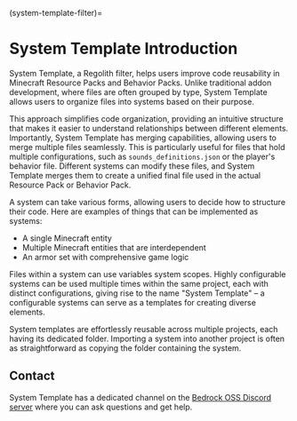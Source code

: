 (system-template-filter)=
# System Template Introduction

System Template, a Regolith filter, helps users improve code reusability in Minecraft Resource Packs and Behavior Packs. Unlike traditional addon development, where files are often grouped by type, System Template allows users to organize files into systems based on their purpose.

This approach simplifies code organization, providing an intuitive structure that makes it easier to understand relationships between different elements. Importantly, System Template has merging capabilities, allowing users to merge multiple files seamlessly. This is particularly useful for files that hold multiple configurations, such as `sounds_definitions.json` or the player's behavior file. Different systems can modify these files, and System Template merges them to create a unified final file used in the actual Resource Pack or Behavior Pack.

A system can take various forms, allowing users to decide how to structure their code. Here are examples of things that can be implemented as systems:

- A single Minecraft entity
- Multiple Minecraft entities that are interdependent
- An armor set with comprehensive game logic

Files within a system can use variables system scopes. Highly configurable systems can be used multiple times within the same project, each with distinct configurations, giving rise to the name "System Template" – a configurable systems can serve as a templates for creating diverse elements.

System templates are effortlessly reusable across multiple projects, each having its dedicated folder. Importing a system into another project is often as straightforward as copying the folder containing the system.

## Contact

System Template has a dedicated channel on the [Bedrock OSS Discord server](https://discord.gg/Bqgzp8es2n) where you can ask questions and get help.
